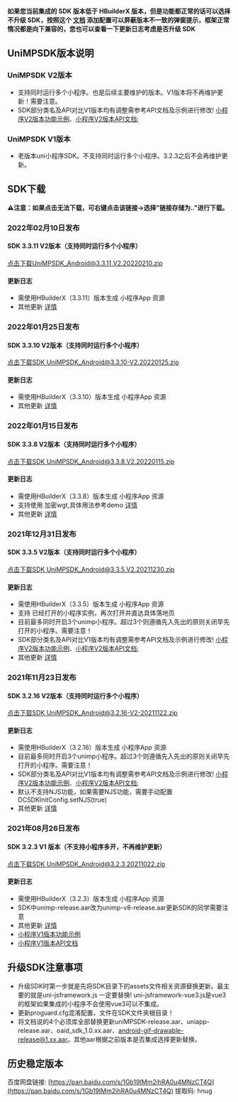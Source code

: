 **如果您当前集成的 SDK 版本低于 HBuilderX 版本，但是功能都正常的话可以选择不升级 SDK，按照这个 [文档](https://ask.dcloud.net.cn/article/35627) 添加配置可以屏蔽版本不一致的弹窗提示，框架正常情况都是向下兼容的，您也可以查看一下更新日志考虑是否升级 SDK**

## UniMPSDK版本说明

### UniMPSDK V2版本

+ 支持同时运行多个小程序。也是后续主要维护的版本。V1版本将不再维护更新！需要注意。
+ SDK部分类名及API对比V1版本均有调整需参考API文档及示例进行修改! [小程序V2版本功能示例](UniMPDocs/Sample/android-v2)、[小程序V2版本API文档](UniMPDocs/API/android-v2);

### UniMPSDK V1版本

+ 老版本uni小程序SDK。不支持同时运行多个小程序。3.2.3之后不会再维护更新。

## SDK下载

**⚠️注意：如果点击无法下载，可右键点击该链接->选择"链接存储为.."进行下载。**

### 2022年02月10日发布

#### SDK 3.3.11 V2版本（支持同时运行多个小程序）

[点击下载UniMPSDK_Android@3.3.11.V2.20220210.zip](https://partner-dcloud-native.oss-cn-hangzhou.aliyuncs.com/unimp-sdk/UniMPSDK_Android%403.3.11.V2.20220210.zip)

#### 更新日志
+ 需使用HBuilderX（3.3.11）版本生成 小程序App 资源
+ 其他更新 [详情](https://download1.dcloud.net.cn/hbuilderx/changelog/3.3.11.20220209.html)




### 2022年01月25日发布

#### SDK 3.3.10 V2版本（支持同时运行多个小程序）

[点击下载SDK UniMPSDK_Android@3.3.10-V2.20220125.zip](https://partner-dcloud-native.oss-cn-hangzhou.aliyuncs.com/unimp-sdk/UniMPSDK_Android%403.3.10.V2.20220125.zip)
#### 更新日志
+ 需使用HBuilderX（3.3.10）版本生成 小程序App 资源
+ 其他更新 [详情](https://download1.dcloud.net.cn/hbuilderx/changelog/3.3.10.20220124.html)



### 2022年01月15日发布

#### SDK 3.3.8 V2版本（支持同时运行多个小程序）

[点击下载SDK UniMPSDK_Android@3.3.8.V2.20220115.zip](https://partner-dcloud-native.oss-cn-hangzhou.aliyuncs.com/unimp-sdk/UniMPSDK_Android%403.3.8.V2.20220115.zip)

#### 更新日志
+ 需使用HBuilderX（3.3.8）版本生成 小程序App 资源
+ 支持使用 加密wgt,具体用法参考demo [详情](https://nativesupport.dcloud.net.cn/UniMPDocs/API/android-v2)
+ 其他更新 [详情](https://download1.dcloud.net.cn/hbuilderx/changelog/3.3.8.20220114-alpha.html)



### 2021年12月31日发布

#### SDK 3.3.5 V2版本（支持同时运行多个小程序）

[点击下载SDK UniMPSDK_Android@3.3.5.V2.20211230.zip](https://download.dcloud.net.cn/unimpsdk/UniMPSDK_Android@3.3.5.V2.20211230.zip)

#### 更新日志
+ 需使用HBuilderX（3.3.5）版本生成 小程序App 资源
+ 支持 已经打开的小程序实例，再次打开并直达具体落地页
+ 目前最多同时开启3个unimp小程序。超过3个则遵循先入先出的原则关闭早先打开的小程序。需要注意！
+ SDK部分类名及API对比V1版本均有调整需参考API文档及示例进行修改! [小程序V2版本功能示例](UniMPDocs/Sample/android-v2)、[小程序V2版本API文档](UniMPDocs/API/android-v2);
+ 其他更新 [详情](https://download1.dcloud.net.cn/hbuilderx/changelog/3.3.5.20211229.html)



### 2021年11月23日发布

#### SDK 3.2.16 V2版本（支持同时运行多个小程序）

[点击下载SDK UniMPSDK_Android@3.2.16-V2-20211122.zip](https://download.dcloud.net.cn/unimpsdk/UniMPSDK_Android@3.2.16-V2-20211122.zip)

#### 更新日志
+ 需使用HBuilderX（3.2.16）版本生成 小程序App 资源
+ 目前最多同时开启3个unimp小程序。超过3个则遵循先入先出的原则关闭早先打开的小程序。需要注意！
+ SDK部分类名及API对比V1版本均有调整需参考API文档及示例进行修改! [小程序V2版本功能示例](UniMPDocs/Sample/android-v2)、[小程序V2版本API文档](UniMPDocs/API/android-v2);
+ 默认不支持NJS功能，如果需要NJS功能，需要手动配置DCSDKInitConfig.setNJS(true)
+ 其他更新 [详情](https://download1.dcloud.net.cn/hbuilderx/changelog/3.2.16.20211122.html)


### 2021年08月26日发布

#### SDK 3.2.3 V1 版本（不支持小程序多开，不再维护更新）

[点击下载SDK UniMPSDK_Android@3.2.3.20211022.zip](https://download.dcloud.net.cn/unimpsdk/UniMPSDK_Android@3.2.3.20211022.zip)

#### 更新日志
+ 需使用HBuilderX（3.2.3）版本生成 小程序App 资源
+ SDK中unimp-release.aar改为unimp-v8-release.aar更新SDK的同学需要注意
+ 其他更新 [详情](https://download1.dcloud.net.cn/hbuilderx/changelog/3.2.3.20210825.html)
+ [小程序V1版本功能示例](UniMPDocs/Sample/android)
+ [小程序V1版本API文档](UniMPDocs/API/android)


## 升级SDK注意事项

+ 升级SDK时第一步就是先将SDK目录下的assets文件相关资源替换更新。最主要的就是uni-jsframework.js 一定要替换! uni-jsframework-vue3.js是vue3的框架如果集成的小程序不会使用vue3可以不集成。
+ 更新proguard.cfg混淆配置，文件在SDK文件夹根目录！
+ 将文档说的4个必须库全部替换更新uniMPSDK-release.aar、uniapp-release.aar、oaid_sdk_1.0.xx.aar、android-gif-drawable-release@1.xx.aar。其他aar根据之前版本是否集成选择更新替换。

## 历史稳定版本

百度网盘链接: [https://pan.baidu.com/s/1Gb19IMm2ihRA0u4MNzCT4Q](https://pan.baidu.com/s/1Gb19IMm2ihRA0u4MNzCT4Q) 提取码: hnug
